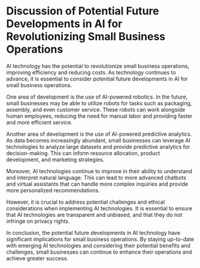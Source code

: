 Discussion of Potential Future Developments in AI for Revolutionizing Small Business Operations
===========================================================================================================

AI technology has the potential to revolutionize small business operations, improving efficiency and reducing costs. As technology continues to advance, it is essential to consider potential future developments in AI for small business operations.

One area of development is the use of AI-powered robotics. In the future, small businesses may be able to utilize robots for tasks such as packaging, assembly, and even customer service. These robots can work alongside human employees, reducing the need for manual labor and providing faster and more efficient service.

Another area of development is the use of AI-powered predictive analytics. As data becomes increasingly abundant, small businesses can leverage AI technologies to analyze large datasets and provide predictive analytics for decision-making. This can inform resource allocation, product development, and marketing strategies.

Moreover, AI technologies continue to improve in their ability to understand and interpret natural language. This can lead to more advanced chatbots and virtual assistants that can handle more complex inquiries and provide more personalized recommendations.

However, it is crucial to address potential challenges and ethical considerations when implementing AI technologies. It is essential to ensure that AI technologies are transparent and unbiased, and that they do not infringe on privacy rights.

In conclusion, the potential future developments in AI technology have significant implications for small business operations. By staying up-to-date with emerging AI technologies and considering their potential benefits and challenges, small businesses can continue to enhance their operations and achieve greater success.
